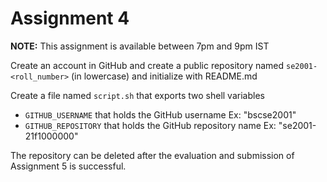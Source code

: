 # Assignment 4
**NOTE:** This assignment is available between 7pm and 9pm IST

Create an account in GitHub and create a public repository named `se2001-<roll_number>` (in lowercase) and initialize with README.md

Create a file named `script.sh` that exports two shell variables

- `GITHUB_USERNAME` that holds the GitHub username Ex: "bscse2001"
- `GITHUB_REPOSITORY` that holds the GitHub repository name Ex: "se2001-21f1000000"

The repository can be deleted after the evaluation and submission of Assignment 5 is successful.
